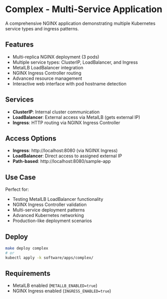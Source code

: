 # Complex - Multi-Service Application

A comprehensive NGINX application demonstrating multiple Kubernetes service types and ingress patterns.

## Features
- Multi-replica NGINX deployment (3 pods)
- Multiple service types: ClusterIP, LoadBalancer, and Ingress
- MetalLB LoadBalancer integration
- NGINX Ingress Controller routing
- Advanced resource management
- Interactive web interface with pod hostname detection

## Services
- **ClusterIP**: Internal cluster communication
- **LoadBalancer**: External access via MetalLB (gets external IP)
- **Ingress**: HTTP routing via NGINX Ingress Controller

## Access Options
- **Ingress**: http://localhost:8080 (via NGINX Ingress)
- **LoadBalancer**: Direct access to assigned external IP
- **Path-based**: http://localhost:8080/sample-app

## Use Case
Perfect for:
- Testing MetalLB LoadBalancer functionality
- NGINX Ingress Controller validation
- Multi-service deployment patterns
- Advanced Kubernetes networking
- Production-like deployment scenarios

## Deploy
```bash
make deploy complex
# or
kubectl apply -k software/apps/complex/
```

## Requirements
- MetalLB enabled (`METALLB_ENABLED=true`)
- NGINX Ingress enabled (`INGRESS_ENABLED=true`)
